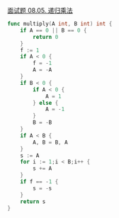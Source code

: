 [面试题 08.05. 递归乘法](https://leetcode-cn.com/problems/recursive-mulitply-lcci/)
```go
func multiply(A int, B int) int {
    if A == 0 || B == 0 {
        return 0
    }
    f := 1
    if A < 0 {
        f = -1
        A = -A
    }
    if B < 0 {
        if A < 0 {
            A = 1
        } else {
            A = -1
        }
        B = -B
    }
    if A < B {
        A, B = B, A
    }
    s := A
    for i := 1;i < B;i++ {
        s += A
    }
    if f == -1 {
        s = -s
    }
    return s
}
```